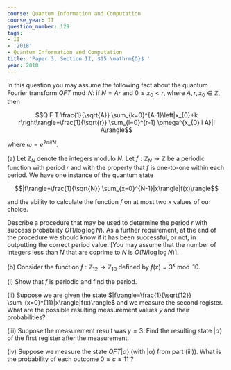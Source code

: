 ```yaml
---
course: Quantum Information and Computation
course_year: II
question_number: 129
tags:
- II
- '2018'
- Quantum Information and Computation
title: 'Paper 3, Section II, $15 \mathrm{D}$ '
year: 2018
---
```




In this question you may assume the following fact about the quantum Fourier transform $Q F T \bmod N:$ if $N=A r$ and $0 \leqslant x_{0}<r$, where $A, r, x_{0} \in \mathbb{Z}$, then

$$Q F T \frac{1}{\sqrt{A}} \sum_{k=0}^{A-1}\left|x_{0}+k r\right\rangle=\frac{1}{\sqrt{r}} \sum_{l=0}^{r-1} \omega^{x_{0} l A}|l A\rangle$$

where $\omega=e^{2 \pi i / N}$.

(a) Let $\mathbb{Z}_{N}$ denote the integers modulo $N$. Let $f: \mathbb{Z}_{N} \rightarrow \mathbb{Z}$ be a periodic function with period $r$ and with the property that $f$ is one-to-one within each period. We have one instance of the quantum state

$$|f\rangle=\frac{1}{\sqrt{N}} \sum_{x=0}^{N-1}|x\rangle|f(x)\rangle$$

and the ability to calculate the function $f$ on at most two $x$ values of our choice.

Describe a procedure that may be used to determine the period $r$ with success probability $O(1 / \log \log N)$. As a further requirement, at the end of the procedure we should know if it has been successful, or not, in outputting the correct period value. [You may assume that the number of integers less than $N$ that are coprime to $N$ is $O(N / \log \log N)]$.

(b) Consider the function $f: \mathbb{Z}_{12} \rightarrow \mathbb{Z}_{10}$ defined by $f(x)=3^{x} \bmod 10$.

(i) Show that $f$ is periodic and find the period.

(ii) Suppose we are given the state $|f\rangle=\frac{1}{\sqrt{12}} \sum_{x=0}^{11}|x\rangle|f(x)\rangle$ and we measure the second register. What are the possible resulting measurement values $y$ and their probabilities?

(iii) Suppose the measurement result was $y=3$. Find the resulting state $|\alpha\rangle$ of the first register after the measurement.

(iv) Suppose we measure the state $Q F T|\alpha\rangle$ (with $|\alpha\rangle$ from part (iii)). What is the probability of each outcome $0 \leqslant c \leqslant 11$ ?